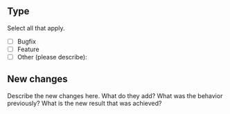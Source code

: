 ## Type

Select all that apply.

- [ ] Bugfix
- [ ] Feature
- [ ] Other (please describe):

## New changes

Describe the new changes here. What do they add? What
was the behavior previously? What is the new result that
was achieved?
